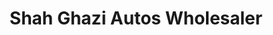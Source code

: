 ---
title: "Shah Ghazi Autos Wholesaler"
url: /karachi/shah-ghazi-autos-wholesaler/
shop: car repair
---